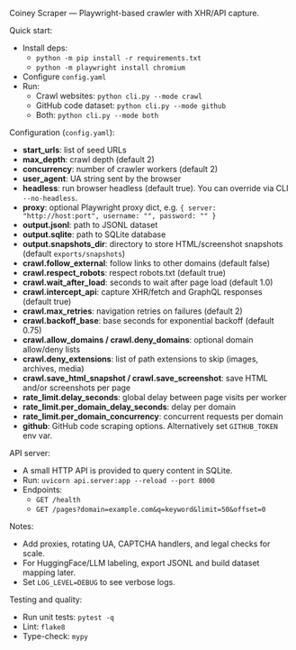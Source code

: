 Coiney Scraper — Playwright-based crawler with XHR/API capture.

Quick start:

- Install deps:
  - `python -m pip install -r requirements.txt`
  - `python -m playwright install chromium`
- Configure `config.yaml`
- Run:
  - Crawl websites: `python cli.py --mode crawl`
  - GitHub code dataset: `python cli.py --mode github`
  - Both: `python cli.py --mode both`

Configuration (`config.yaml`):

- **start_urls**: list of seed URLs
- **max_depth**: crawl depth (default 2)
- **concurrency**: number of crawler workers (default 2)
- **user_agent**: UA string sent by the browser
- **headless**: run browser headless (default true). You can override via CLI `--no-headless`.
- **proxy**: optional Playwright proxy dict, e.g. `{ server: "http://host:port", username: "", password: "" }`
- **output.jsonl**: path to JSONL dataset
- **output.sqlite**: path to SQLite database
- **output.snapshots_dir**: directory to store HTML/screenshot snapshots (default `exports/snapshots`)
- **crawl.follow_external**: follow links to other domains (default false)
- **crawl.respect_robots**: respect robots.txt (default true)
- **crawl.wait_after_load**: seconds to wait after page load (default 1.0)
- **crawl.intercept_api**: capture XHR/fetch and GraphQL responses (default true)
- **crawl.max_retries**: navigation retries on failures (default 2)
- **crawl.backoff_base**: base seconds for exponential backoff (default 0.75)
- **crawl.allow_domains / crawl.deny_domains**: optional domain allow/deny lists
- **crawl.deny_extensions**: list of path extensions to skip (images, archives, media)
- **crawl.save_html_snapshot / crawl.save_screenshot**: save HTML and/or screenshots per page
- **rate_limit.delay_seconds**: global delay between page visits per worker
- **rate_limit.per_domain_delay_seconds**: delay per domain
- **rate_limit.per_domain_concurrency**: concurrent requests per domain
- **github**: GitHub code scraping options. Alternatively set `GITHUB_TOKEN` env var.

API server:

- A small HTTP API is provided to query content in SQLite.
- Run: `uvicorn api.server:app --reload --port 8000`
- Endpoints:
  - `GET /health`
  - `GET /pages?domain=example.com&q=keyword&limit=50&offset=0`

Notes:
- Add proxies, rotating UA, CAPTCHA handlers, and legal checks for scale.
- For HuggingFace/LLM labeling, export JSONL and build dataset mapping later.
- Set `LOG_LEVEL=DEBUG` to see verbose logs.

Testing and quality:

- Run unit tests: `pytest -q`
- Lint: `flake8`
- Type-check: `mypy`
